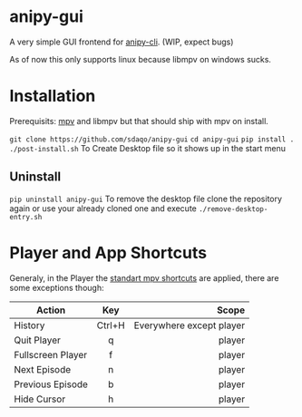 # anipy-gui

A very simple GUI frontend for [anipy-cli](https://github.com/sdaqo/anipy-cli). (WIP, expect bugs)

As of now this only supports linux because libmpv on windows sucks.

# Installation

Prerequisits: [mpv](https://mpv.io) and libmpv but that should ship with mpv on install.

`git clone https://github.com/sdaqo/anipy-gui`
`cd anipy-gui`
`pip install .`
`./post-install.sh` To Create Desktop file so it shows up in the start menu

## Uninstall

`pip uninstall anipy-gui`
To remove the desktop file clone the repository again or use your already cloned one and execute `./remove-desktop-entry.sh`

# Player and App Shortcuts

Generaly, in the Player the [standart mpv shortcuts](https://mpv.io/manual/master/#keyboard-control) are applied, there are some exceptions though:

| Action            |  Key   |                    Scope |
| ----------------- | :----: | -----------------------: |
| History           | Ctrl+H | Everywhere except player |
| Quit Player       |   q    |                   player |
| Fullscreen Player |   f    |                   player |
| Next Episode      |   n    |                   player |
| Previous Episode  |   b    |                   player |
| Hide Cursor       |   h    |                   player |
